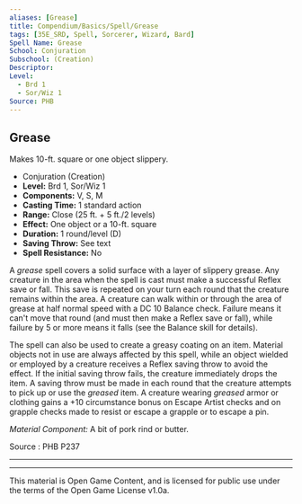 ```yaml
---
aliases: [Grease]
title: Compendium/Basics/Spell/Grease
tags: [35E_SRD, Spell, Sorcerer, Wizard, Bard]
Spell Name: Grease
School: Conjuration
Subschool: (Creation)
Descriptor: 
Level:
  - Brd 1
  - Sor/Wiz 1
Source: PHB
---
```



## Grease

Makes 10-ft. square or one object slippery.

*   Conjuration (Creation)
*   **Level:** Brd 1, Sor/Wiz 1
*   **Components:** V, S, M
*   **Casting Time:** 1 standard action
*   **Range:** Close (25 ft. + 5 ft./2 levels)
*   **Effect:** One object or a 10-ft. square
*   **Duration:** 1 round/level (D)
*   **Saving Throw:** See text
*   **Spell Resistance:** No

<p>A <i>grease</i> spell covers a solid surface with a layer of slippery grease. Any creature in the area when the spell is cast must make a successful Reflex save or fall. This save is repeated on your turn each round that the creature remains within the area. A creature can walk within or through the area of grease at half normal speed with a DC 10 Balance check. Failure means it can't move that round (and must then make a Reflex save or fall), while failure by 5 or more means it falls (see the Balance skill for details).</p><p>The spell can also be used to create a greasy coating on an item. Material objects not in use are always affected by this spell, while an object wielded or employed by a creature receives a Reflex saving throw to avoid the effect. If the initial saving throw fails, the creature immediately drops the item. A saving throw must be made in each round that the creature attempts to pick up or use the <i>greased</i> item. A creature wearing <i>greased</i> armor or clothing gains a +10 circumstance bonus on Escape Artist checks and on grapple checks made to resist or escape a grapple or to escape a pin.</p><p><i>Material Component:</i> A bit of pork rind or butter.</p>

Source : PHB P237

---

---

This material is Open Game Content, and is licensed for public use under
the terms of the Open Game License v1.0a.
